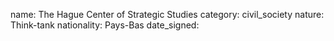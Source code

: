 name: The Hague Center of Strategic Studies
category: civil_society
nature:  Think-tank
nationality: Pays-Bas
date_signed:
    